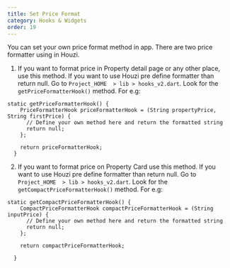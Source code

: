 ```yaml
---
title: Set Price Format
category: Hooks & Widgets
order: 19
---
```


You can set your own price format method in app. There are two price formatter using in Houzi. 

1. If you want to format price in Property detail page or any other place, use this method. If you want to use Houzi pre define formatter than return null. Go to `Project_HOME  > lib > hooks_v2.dart`. Look for the `getPriceFormatterHook()` method. For e.g:

```
static getPriceFormatterHook() {
    PriceFormatterHook priceFormatterHook = (String propertyPrice, String firstPrice) {
      // Define your own method here and return the formatted string
      return null; 
    };

    return priceFormatterHook;
  }
```

2. If you want to format price on Property Card use this method. If you want to use Houzi pre define formatter than return null. Go to `Project_HOME  > lib > hooks_v2.dart`. Look for the `getCompactPriceFormatterHook()` method. For e.g:

```
static getCompactPriceFormatterHook() {
    CompactPriceFormatterHook compactPriceFormatterHook = (String inputPrice) {
      // Define your own method here and return the formatted string
      return null;
    };

    return compactPriceFormatterHook;
    
  }
```

